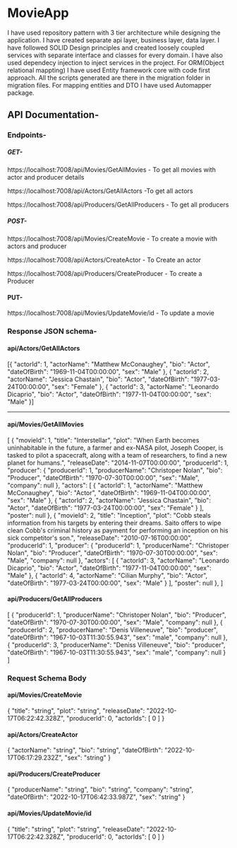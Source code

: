 # MovieApp

I have used repository pattern with 3 tier architecture while designing the application. I have created separate api layer, business layer, data layer. I have followed SOLID Design principles and created loosely coupled services with separate interface and classes for every domain. I have also used dependecy injection to inject services in the project. For ORM(Object relational mappting) I have used Entity framework core with code first approach. All the scripts generated are there in the migration folder in migration files. For mapping entities and DTO I have used Automapper package.


## API Documentation-

### Endpoints-

##### GET-

https://localhost:7008/api/Movies/GetAllMovies - To get all movies with actor and producer details

https://localhost:7008/api/Actors/GetAllActors  -To get all actors

https://localhost:7008/api/Producers/GetAllProducers - To get all producers

##### POST-

https://localhost:7008/api/Movies/CreateMovie - To create a movie with actors and producer

https://localhost:7008/api/Actors/CreateActor - To Create an actor

https://localhost:7008/api/Producers/CreateProducer - To create a Producer


#### PUT-

https://localhost:7008/api/Movies/UpdateMovie/id - To update a movie


### Response JSON schema-

#### api/Actors/GetAllActors


[{
    "actorId": 1,
    "actorName": "Matthew McConaughey",
    "bio": "Actor",
    "dateOfBirth": "1969-11-04T00:00:00",
    "sex": "Male"
  },
  {
    "actorId": 2,
    "actorName": "Jessica Chastain",
    "bio": "Actor",
    "dateOfBirth": "1977-03-24T00:00:00",
    "sex": "Female"
  },
  {
    "actorId": 3,
    "actorName": "Leonardo Dicaprio",
    "bio": "Actor",
    "dateOfBirth": "1977-11-04T00:00:00",
    "sex": "Male"
  }]
  
 -----------------------------------------------------------------------------------------------
 ####  api/Movies/GetAllMovies
 
 [
  {
    "movieId": 1,
    "title": "Interstellar",
    "plot": "When Earth becomes uninhabitable in the future, a farmer and ex-NASA pilot, Joseph Cooper, is tasked to pilot a spacecraft, along with a team of researchers, to find a new planet for humans.",
    "releaseDate": "2014-11-07T00:00:00",
    "producerId": 1,
    "producer": {
      "producerId": 1,
      "producerName": "Christoper Nolan",
      "bio": "Producer",
      "dateOfBirth": "1970-07-30T00:00:00",
      "sex": "Male",
      "company": null
    },
    "actors": [
      {
        "actorId": 1,
        "actorName": "Matthew McConaughey",
        "bio": "Actor",
        "dateOfBirth": "1969-11-04T00:00:00",
        "sex": "Male"
      },
      {
        "actorId": 2,
        "actorName": "Jessica Chastain",
        "bio": "Actor",
        "dateOfBirth": "1977-03-24T00:00:00",
        "sex": "Female"
      }
    ],
    "poster": null
  },
  {
    "movieId": 2,
    "title": "Inception",
    "plot": "Cobb steals information from his targets by entering their dreams. Saito offers to wipe clean Cobb's criminal history as payment for performing an inception on his sick competitor's son.",
    "releaseDate": "2010-07-16T00:00:00",
    "producerId": 1,
    "producer": {
      "producerId": 1,
      "producerName": "Christoper Nolan",
      "bio": "Producer",
      "dateOfBirth": "1970-07-30T00:00:00",
      "sex": "Male",
      "company": null
    },
    "actors": [
      {
        "actorId": 3,
        "actorName": "Leonardo Dicaprio",
        "bio": "Actor",
        "dateOfBirth": "1977-11-04T00:00:00",
        "sex": "Male"
      },
      {
        "actorId": 4,
        "actorName": "Cilian Murphy",
        "bio": "Actor",
        "dateOfBirth": "1977-03-24T00:00:00",
        "sex": "Male"
      }
    ],
    "poster": null
  },
  ]
  #### api/Producers/GetAllProducers
  
  [
  {
    "producerId": 1,
    "producerName": "Christoper Nolan",
    "bio": "Producer",
    "dateOfBirth": "1970-07-30T00:00:00",
    "sex": "Male",
    "company": null
  },
  {
    "producerId": 2,
    "producerName": "Denis Villeneuve",
    "bio": "producer",
    "dateOfBirth": "1967-10-03T11:30:55.943",
    "sex": "male",
    "company": null
  },
  {
    "producerId": 3,
    "producerName": "Deniss Villeneuve",
    "bio": "producer",
    "dateOfBirth": "1967-10-03T11:30:55.943",
    "sex": "male",
    "company": null
  }
  ]
  
 ### Request Schema Body
 
 #### api/Movies/CreateMovie
 
 {
  "title": "string",
  "plot": "string",
  "releaseDate": "2022-10-17T06:22:42.328Z",
  "producerId": 0,
  "actorIds": [
    0
  ]
}


####  api/Actors/CreateActor

{
  "actorName": "string",
  "bio": "string",
  "dateOfBirth": "2022-10-17T06:17:29.232Z",
  "sex": "string"
}

#### api/Producers/CreateProducer

{
  "producerName": "string",
  "bio": "string",
  "company": "string",
  "dateOfBirth": "2022-10-17T06:42:33.987Z",
  "sex": "string"
}

#### api/Movies/UpdateMovie/id
 {
  "title": "string",
  "plot": "string",
  "releaseDate": "2022-10-17T06:22:42.328Z",
  "producerId": 0,
  "actorIds": [
    0
  ]
}











